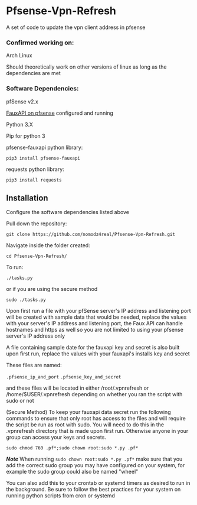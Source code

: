 # Pfsense-Vpn-Refresh
A set of code to update the vpn client address in pfsense

### Confirmed working on:
Arch Linux

Should theoretically work on other versions of linux as long as the dependencies are met

### Software Dependencies:

pfSense v2.x

[FauxAPI on pfsense](https://github.com/ndejong/pfsense_fauxapi) configured and running

Python 3.X

Pip for python 3

pfsense-fauxapi python library:

    pip3 install pfsense-fauxapi
    
requests python library:

    pip3 install requests

## Installation

Configure the software dependencies listed above

Pull down the repository:

    git clone https://github.com/nomodz4real/Pfsense-Vpn-Refresh.git

Navigate inside the folder created:

    cd Pfsense-Vpn-Refresh/

To run:

`./tasks.py`

or if you are using the secure method

`sudo ./tasks.py`

Upon first run a file with your pfSense server's IP address and listening port will be created with sample data that would be needed, replace the values with your server's IP address and listening port, the Faux API can handle hostnames and https as well so you are not limited to using your pfsense server's IP address only

A file containing sample date for the fauxapi key and secret is also built upon first run, replace the values with your fauxapi's installs key and secret

These files are named:

`.pfsense_ip_and_port`
`.pfsense_key_and_secret`

and these files will be located in either /root/.vpnrefresh or /home/$USER/.vpnrefresh depending on whether you ran the script with sudo or not

(Secure Method)
To keep your fauxapi data secret run the following commands to ensure that only root has access to the files and will require the script be run as root with sudo. You will need to do this in the .vpnrefresh directory that is made upon first run. Otherwise anyone in your group can access your keys and secrets.

 `sudo chmod 760 .pf*;sudo chown root:sudo *.py .pf*`

***Note*** When running `sudo chown root:sudo *.py .pf*` make sure that you add the correct sudo group you may have configured on your system, for example the sudo group could also be named "wheel"

You can also add this to your crontab or systemd timers as desired to run in the background. Be sure to follow the best practices for your system on running python scripts from cron or systemd